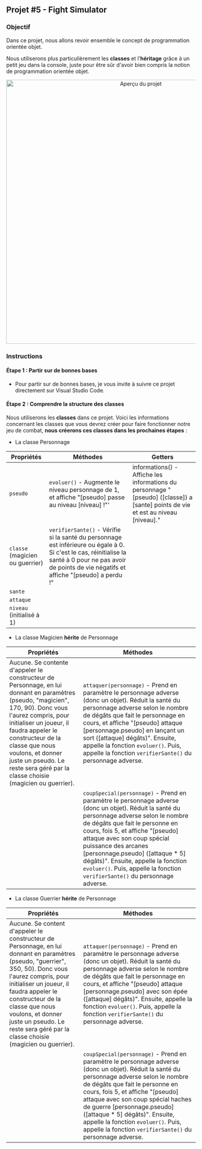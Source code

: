 ## Projet #5 - Fight Simulator

### Objectif

Dans ce projet, nous allons revoir ensemble le concept de programmation orientée objet.

Nous utiliserons plus particulièrement les **classes** et l'**héritage** grâce à un petit jeu dans la console, juste pour être sûr d'avoir bien compris la notion de programmation orientée objet.

<p align="center">
  <img width="700" src="https://img-c.udemycdn.com/redactor/raw/2019-12-10_17-28-18-3d397abd039103636b47c90fc15eb7c5.png" title="Aperçu du projet" name="Aperçu" >
</p>

### Instructions

#### Étape 1 : Partir sur de bonnes bases

- Pour partir sur de bonnes bases, je vous invite à suivre ce projet directement sur Visual Studio Code.

#### Étape 2 : Comprendre la structure des classes

Nous utiliserons les **classes** dans ce projet. Voici les informations concernant les classes que vous devrez créer pour faire fonctionner notre jeu de combat, **nous créerons ces classes dans les prochaines étapes** :

- La classe Personnage

| Propriétés | Méthodes | Getters |
| ------ | ------ | ------ |
| `pseudo` | `evoluer()` - Augmente le niveau personnage de 1, et affiche "[pseudo] passe au niveau [niveau] !"' | informations() - Affiche les informations du personnage "[pseudo] ([classe]) a [sante] points de vie et est au niveau [niveau]." |
| `classe` (magicien ou guerrier) | `verifierSante()` - Vérifie si la santé du personnage est inférieure ou égale à 0. Si c'est le cas, réinitialise la santé à 0 pour ne pas avoir de points de vie négatifs et affiche "[pseudo] a perdu !" |  |
| `sante` |  |  |
| `attaque` |  |  |
| `niveau` (initialisé à 1) |  |  |

- La classe Magicien **hérite** de Personnage

 Propriétés | Méthodes |
| ------ | ------ |
| Aucune. Se contente d'appeler le constructeur de Personnage, en lui donnant en paramètres (pseudo, "magicien", 170, 90). Donc vous l'aurez compris, pour initialiser un joueur, il faudra appeler le constructeur de la classe que nous voulons, et donner juste un pseudo. Le reste sera géré par la classe choisie (magicien ou guerrier). | `attaquer(personnage)` - Prend en paramètre le personnage adverse (donc un objet). Réduit la santé du personnage adverse selon le nombre de dégâts que fait le personnage en cours, et affiche "[pseudo] attaque [personnage.pseudo] en lançant un sort ([attaque] dégâts)". Ensuite, appelle la fonction `evoluer()`. Puis, appelle la fonction `verifierSante()` du personnage adverse. |
|  | `coupSpecial(personnage)` - Prend en paramètre le personnage adverse (donc un objet). Réduit la santé du personnage adverse selon le nombre de dégâts que fait le personne en cours, fois 5, et affiche "[pseudo] attaque avec son coup spécial puissance des arcanes [personnage.pseudo] ([attaque * 5] dégâts)".  Ensuite, appelle la fonction `evoluer()`. Puis, appelle la fonction `verifierSante()` du personnage adverse. |

- La classe Guerrier **hérite** de Personnage

 Propriétés | Méthodes |
| ------ | ------ |
| Aucune. Se content d'appeler le constructeur de Personnage, en lui donnant en paramètres (pseudo, "guerrier", 350, 50). Donc vous l'aurez compris, pour initialiser un joueur, il faudra appeler le constructeur de la classe que nous voulons, et donner juste un pseudo. Le reste sera géré par la classe choisie (magicien ou guerrier). | `attaquer(personnage)` - Prend en paramètre le personnage adverse (donc un objet). Réduit la santé du personnage adverse selon le nombre de dégâts que fait le personnage en cours, et affiche "[pseudo] attaque [personnage.pseudo] avec son épée ([attaque] dégâts)". Ensuite, appelle la fonction `evoluer()`. Puis, appelle la fonction `verifierSante()` du personnage adverse. |
|  | `coupSpecial(personnage)` - Prend en paramètre le personnage adverse (donc un objet). Réduit la santé du personnage adverse selon le nombre de dégâts que fait le personne en cours, fois 5, et affiche "[pseudo] attaque avec son coup spécial haches de guerre [personnage.pseudo] ([attaque * 5] dégâts)".  Ensuite, appelle la fonction `evoluer()`. Puis, appelle la fonction `verifierSante()` du personnage adverse. |

